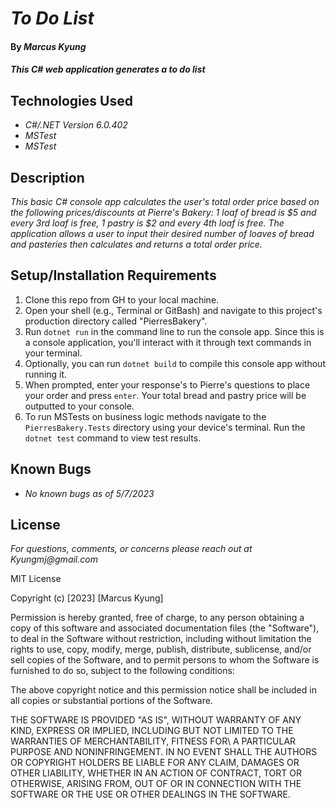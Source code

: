 # _To Do List_

#### By _**Marcus Kyung**_

#### _This C# web application generates a to do list_

## Technologies Used

* _C#/.NET Version 6.0.402_
* _MSTest_
* _MSTest_

## Description

_This basic C# console app calculates the user's total order price based on the following prices/discounts at Pierre's Bakery: 1 loaf of bread is $5 and every 3rd loaf is free, 1 pastry is $2 and every 4th loaf is free. The application allows a user to input their desired number of loaves of bread and pasteries then calculates and returns a total order price._

## Setup/Installation Requirements

1. Clone this repo from GH to your local machine.
2. Open your shell (e.g., Terminal or GitBash) and navigate to this project's production directory called "PierresBakery". 
3. Run `dotnet run` in the command line to run the console app. Since this is a console application, you'll interact with it through text commands in your terminal.
4. Optionally, you can run `dotnet build` to compile this console app without running it.
5. When prompted, enter your response's to Pierre's questions to place your order and press `enter`. Your total bread and pastry price will be outputted to your console. 
6. To run MSTests on business logic methods navigate to the `PierresBakery.Tests` directory using your device's terminal. Run the `dotnet test` command to view test results. 

## Known Bugs

* _No known bugs as of 5/7/2023_

## License

_For questions, comments, or concerns please reach out at Kyungmj@gmail.com_

MIT License

Copyright (c) [2023] [Marcus Kyung]

Permission is hereby granted, free of charge, to any person obtaining a copy of this software and associated documentation files (the "Software"), to deal in the Software without restriction, including without limitation the rights to use, copy, modify, merge, publish, distribute, sublicense, and/or sell copies of the Software, and to permit persons to whom the Software is furnished to do so, subject to the following conditions: 

The above copyright notice and this permission notice shall be included in all copies or substantial portions of the Software.

THE SOFTWARE IS PROVIDED "AS IS", WITHOUT WARRANTY OF ANY KIND, EXPRESS OR IMPLIED, INCLUDING BUT NOT LIMITED TO THE WARRANTIES OF MERCHANTABILITY, FITNESS FOR\ A PARTICULAR PURPOSE AND NONINFRINGEMENT. IN NO EVENT SHALL THE AUTHORS OR COPYRIGHT HOLDERS BE LIABLE FOR ANY CLAIM, DAMAGES OR OTHER LIABILITY, WHETHER IN AN ACTION OF CONTRACT, TORT OR OTHERWISE, ARISING FROM, OUT OF OR IN CONNECTION WITH THE SOFTWARE OR THE USE OR OTHER DEALINGS IN THE SOFTWARE.